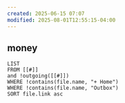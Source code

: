```yaml
---
created: 2025-06-15 07:07
modified: 2025-08-01T12:55:15-04:00
---
```

## money


```dataview
LIST
FROM [[#]]
and !outgoing([[#]])
WHERE !contains(file.name, "+ Home")
WHERE !contains(file.name, "Outbox")
SORT file.link asc
```
